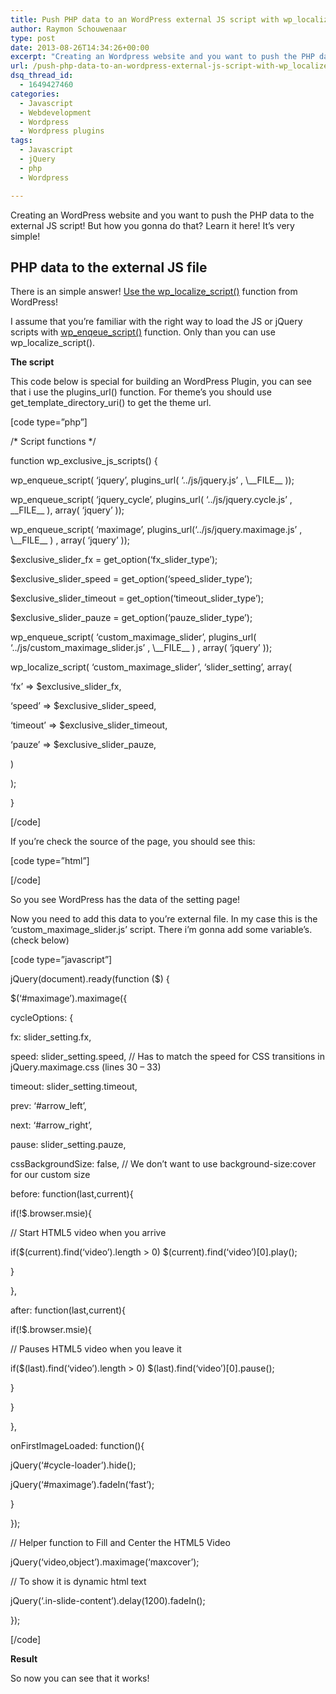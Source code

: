 ```yaml
---
title: Push PHP data to an WordPress external JS script with wp_localize_script
author: Raymon Schouwenaar
type: post
date: 2013-08-26T14:34:26+00:00
excerpt: "Creating an Wordpress website and you want to push the PHP data to the external JS script! But how you gonna do that? Learn it here! It's very simple!"
url: /push-php-data-to-an-wordpress-external-js-script-with-wp_localize_script/
dsq_thread_id:
  - 1649427460
categories:
  - Javascript
  - Webdevelopment
  - Wordpress
  - Wordpress plugins
tags:
  - Javascript
  - jQuery
  - php
  - Wordpress

---
```

Creating an WordPress website and you want to push the PHP data to the external JS script! But how you gonna do that? Learn it here! It&#8217;s very simple!

## PHP data to the external JS file

There is an simple answer! <a href="http://codex.wordpress.org/Function_Reference/wp_localize_script" target="_blank">Use the wp_localize_script()</a> function from WordPress!

I assume that you&#8217;re familiar with the right way to load the JS or jQuery scripts with <a href="http://codex.wordpress.org/Function_Reference/wp_enqueue_script" target="_blank">wp_enqeue_script()</a> function. Only than you can use wp\_localize\_script().

**The script**
  
This code below is special for building an WordPress Plugin, you can see that i use the plugins\_url() function. For theme&#8217;s you should use get\_template\_directory\_uri() to get the theme url.

[code type=&#8221;php&#8221;]
  
/\* Script functions \*/
  
function wp\_exclusive\_js_scripts() {
  
wp\_enqueue\_script( &#8216;jquery&#8217;, plugins\_url( &#8216;../js/jquery.js&#8217; , \\_\_FILE\_\_ ));
  
wp\_enqueue\_script( &#8216;jquery\_cycle&#8217;, plugins\_url( &#8216;../js/jquery.cycle.js&#8217; , \_\_FILE\_\_ ), array( &#8216;jquery&#8217; ));
  
wp\_enqueue\_script( &#8216;maximage&#8217;, plugins\_url(&#8216;../js/jquery.maximage.js&#8217; , \\_\_FILE\_\_ ) , array( &#8216;jquery&#8217; ));

$exclusive\_slider\_fx = get\_option(&#8216;fx\_slider_type&#8217;);
  
$exclusive\_slider\_speed = get\_option(&#8216;speed\_slider_type&#8217;);
  
$exclusive\_slider\_timeout = get\_option(&#8216;timeout\_slider_type&#8217;);
  
$exclusive\_slider\_pauze = get\_option(&#8216;pauze\_slider_type&#8217;);

wp\_enqueue\_script( &#8216;custom\_maximage\_slider&#8217;, plugins\_url( &#8216;../js/custom\_maximage\_slider.js&#8217; , \\_\_FILE\_\_ ) , array( &#8216;jquery&#8217; ));

wp\_localize\_script( &#8216;custom\_maximage\_slider&#8217;, &#8216;slider_setting&#8217;, array(
  
&#8216;fx&#8217; => $exclusive\_slider\_fx,
  
&#8216;speed&#8217; => $exclusive\_slider\_speed,
  
&#8216;timeout&#8217; => $exclusive\_slider\_timeout,
  
&#8216;pauze&#8217; => $exclusive\_slider\_pauze,
  
)
  
);

}
  
[/code]

If you&#8217;re check the source of the page, you should see this:

[code type=&#8221;html&#8221;]

<script type=&#8217;text/javascript&#8217;>
  
/\* <![CDATA[ \*/
  
var slider_setting = {&#8220;fx&#8221;:&#8221;fade&#8221;,&#8221;speed&#8221;:&#8221;2500&#8243;,&#8221;timeout&#8221;:&#8221;0&#8243;,&#8221;pauze&#8221;:&#8221;1&#8243;};
  
/\* ]]> \*/
  
</script>

[/code]

So you see WordPress has the data of the setting page!

Now you need to add this data to you&#8217;re external file. In my case this is the &#8216;custom\_maximage\_slider.js&#8217; script. There i&#8217;m gonna add some variable&#8217;s. (check below)

[code type=&#8221;javascript&#8221;]

jQuery(document).ready(function ($) {
  
$(&#8216;#maximage&#8217;).maximage({
  
cycleOptions: {
  
fx: slider_setting.fx,
  
speed: slider_setting.speed, // Has to match the speed for CSS transitions in jQuery.maximage.css (lines 30 &#8211; 33)
  
timeout: slider_setting.timeout,
  
prev: &#8216;#arrow_left&#8217;,
  
next: &#8216;#arrow_right&#8217;,
  
pause: slider_setting.pauze,
  
cssBackgroundSize: false, // We don&#8217;t want to use background-size:cover for our custom size
  
before: function(last,current){
  
if(!$.browser.msie){
  
// Start HTML5 video when you arrive
  
if($(current).find(&#8216;video&#8217;).length > 0) $(current).find(&#8216;video&#8217;)[0].play();
  
}
  
},
  
after: function(last,current){
  
if(!$.browser.msie){
  
// Pauses HTML5 video when you leave it
  
if($(last).find(&#8216;video&#8217;).length > 0) $(last).find(&#8216;video&#8217;)[0].pause();
  
}
  
}
  
},
  
onFirstImageLoaded: function(){
  
jQuery(&#8216;#cycle-loader&#8217;).hide();
  
jQuery(&#8216;#maximage&#8217;).fadeIn(&#8216;fast&#8217;);
  
}
  
});

// Helper function to Fill and Center the HTML5 Video
  
jQuery(&#8216;video,object&#8217;).maximage(&#8216;maxcover&#8217;);

// To show it is dynamic html text
  
jQuery(&#8216;.in-slide-content&#8217;).delay(1200).fadeIn();
  
});

[/code]

**Result**

So now you can see that it works!